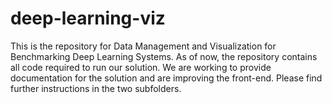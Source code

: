# deep-learning-viz
This is the repository for Data Management and Visualization for Benchmarking Deep Learning Systems.
As of now, the repository contains all code required to run our solution. We are working to provide documentation for the solution and are improving the front-end.
Please find further instructions in the two subfolders.
